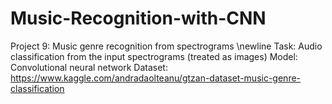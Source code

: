 # Music-Recognition-with-CNN
Project 9: Music genre recognition from spectrograms \newline
Task: Audio classification from the input spectrograms (treated as images) 
Model: Convolutional neural network 
Dataset: https://www.kaggle.com/andradaolteanu/gtzan-dataset-music-genre-classification
